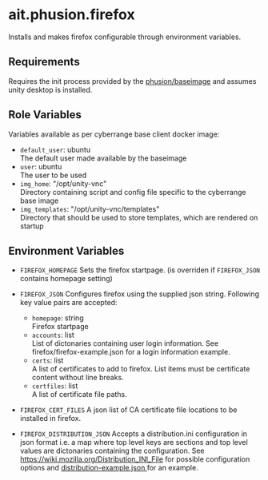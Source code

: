 # ait.phusion.firefox

Installs and makes firefox configurable through environment variables.
## Requirements

Requires the init process provided by the [phusion/baseimage](https://hub.docker.com/r/phusion/baseimage/) and assumes unity desktop is installed.

## Role Variables

Variables available as per cyberrange base client docker image:
- `default_user`: ubuntu  
   The default user made available by the baseimage
- `user`: ubuntu  
   The user to be used
- `img_home`: "/opt/unity-vnc"  
   Directory containing script and config file specific to the cyberrange base image
- `img_templates`: "/opt/unity-vnc/templates"  
   Directory that should be used to store templates, which are rendered on startup

## Environment Variables

- `FIREFOX_HOMEPAGE`
    Sets the firefox startpage.
    (is overriden if `FIREFOX_JSON` contains homepage setting)

- `FIREFOX_JSON`
    Configures firefox using the supplied json string.
    Following key value pairs are accepted:
    - `homepage`: string  
        Firefox startpage
    - `accounts`: list  
        List of dictonaries containing user login information.
        See firefox/firefox-example.json for a login information example.
    - `certs`: list  
        A list of certificates to add to firefox.
        List items must be certificate content without line breaks.
    - `certfiles`: list  
        A list of certificate file paths.

- `FIREFOX_CERT_FILES`
    A json list of CA certificate file locations to be installed in firefox.

- `FIREFOX_DISTRIBUTION_JSON`
    Accepts a distribution.ini configuration in json format i.e. a map where top level keys are sections
    and top level values are dictonaries containing the configuration.
    See https://wiki.mozilla.org/Distribution_INI_File for possible configuration options
    and [distribution-example.json ](files/distribution-example.json) for an example.
